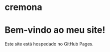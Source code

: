 # cremona
<!DOCTYPE html>
<html>
<head>
  <title>Meu Site no GitHub</title>
</head>
<body>
  <h1>Bem-vindo ao meu site!</h1>
  <p>Este site está hospedado no GitHub Pages.</p>
</body>
</html>
